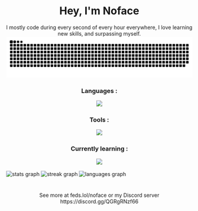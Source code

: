 <div align="center"><h1><b>Hey, I'm Noface</b></h1></div>

<div align="center">I mostly code during every second of every hour everywhere, I love learning new skills, and surpassing myself.</div>

<img src="https://raw.githubusercontent.com/lucasodevdottk/lucasodevdottk/output/snake.svg" alt="Snake animation" />

<div align="center"><h3>Languages :</h3></div>
<p align="center">
    <img src="https://skillicons.dev/icons?i=js,html,css,lua,md,powershell,py,cpp,bash">
</p>

<div align="center"><h3>Tools :</h3></div>
<p align="center">
    <img src="https://skillicons.dev/icons?i=discord,electron,git,github,gitlab,gradle,blender,androidstudio,arduino,atom,aws,debian,dotnet,eclipse,gamemakerstudio,gcp,gmail,ai,instagram,kali,linux,nodejs,npm,pycharm,pytorch,raspberrypi,react,redhat,regex,robloxstudio,sqlite,stackoverflow,sublime,selenium,svg,ubuntu,unity,unreal,vercel,vim,visualstudio">
</p>

<div align="center"><h3>Currently learning :</h3></div>
<p align="center">
    <img src="https://skillicons.dev/icons?i=c,cs,java">
</p>

<div align="left">
  <img src="https://github-readme-stats.vercel.app/api?username=nfwebapi&hide_title=false&hide_rank=false&show_icons=true&include_all_commits=true&count_private=true&disable_animations=false&theme=material-palenight&locale=en&hide_border=false" height="150" alt="stats graph"  />
  <img src="https://streak-stats.demolab.com?user=nfwebapi&locale=en&mode=daily&theme=material-palenight&hide_border=false&border_radius=5" height="150" alt="streak graph"  />
  <img src="https://github-readme-stats.vercel.app/api/top-langs?username=nfwebapi&locale=en&hide_title=false&layout=compact&card_width=320&langs_count=5&theme=material-palenight&hide_border=false" height="150" alt="languages graph"  />
</div>

###

<br clear="both">

<div align="center">See more at feds.lol/noface or my Discord server https://discord.gg/QGRgRNzf66</div>
